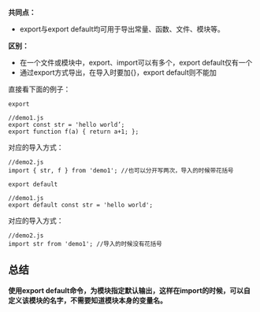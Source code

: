 **共同点：**
- export与export default均可用于导出常量、函数、文件、模块等。

**区别：**
- 在一个文件或模块中，export、import可以有多个，export default仅有一个
- 通过export方式导出，在导入时要加{}，export default则不能加

直接看下面的例子：

`export`

```
//demo1.js
export const str = 'hello world’;
export function f(a) { return a+1; };
```

对应的导入方式：

```
//demo2.js
import { str, f } from 'demo1'; //也可以分开写两次，导入的时候带花括号
```

`export default`

```
//demo1.js
export default const str = 'hello world';
```

对应的导入方式：

```
//demo2.js
import str from 'demo1'; //导入的时候没有花括号
```

## 总结

**使用export default命令，为模块指定默认输出，这样在import的时候，可以自定义该模块的名字，不需要知道模块本身的变量名。**